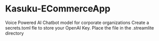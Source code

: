 # Kasuku-ECommerceApp
Voice Powered AI Chatbot model for corporate organizations
Create a secrets.toml fle to store your OpenAI Key. Place the file in the .streamlite directory

